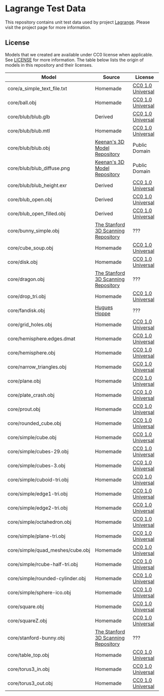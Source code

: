# Lagrange Test Data

This repository contains unit test data used by project [Lagrange](https://github.com/adobe/lagrange). Please visit the project page for more information.

## License

Models that we created are available under CC0 license when applicable. See [LICENSE](LICENSE) for more information.
The table below lists the origin of models in this repository and their licenses.

<!-- generated-table-begins -->
| Model                            | Source                                           | License                  |
|----------------------------------|--------------------------------------------------|--------------------------|
| core/a_simple_text_file.txt      | Homemade                                         | [CC0 1.0 Universal][cc0] |
| core/ball.obj                    | Homemade                                         | [CC0 1.0 Universal][cc0] |
| core/blub/blub.glb               | Derived                                          | [CC0 1.0 Universal][cc0] |
| core/blub/blub.mtl               | Homemade                                         | [CC0 1.0 Universal][cc0] |
| core/blub/blub.obj               | [Keenan's 3D Model Repository][keenan]           | Public Domain            |
| core/blub/blub_diffuse.png       | [Keenan's 3D Model Repository][keenan]           | Public Domain            |
| core/blub/blub_height.exr        | Derived                                          | [CC0 1.0 Universal][cc0] |
| core/blub_open.obj               | Derived                                          | [CC0 1.0 Universal][cc0] |
| core/blub_open_filled.obj        | Derived                                          | [CC0 1.0 Universal][cc0] |
| core/bunny_simple.obj            | [The Stanford 3D Scanning Repository][standford] | ???                      |
| core/cube_soup.obj               | Homemade                                         | [CC0 1.0 Universal][cc0] |
| core/disk.obj                    | Homemade                                         | [CC0 1.0 Universal][cc0] |
| core/dragon.obj                  | [The Stanford 3D Scanning Repository][standford] | ???                      |
| core/drop_tri.obj                | Homemade                                         | [CC0 1.0 Universal][cc0] |
| core/fandisk.obj                 | [Hugues Hoppe](http://hhoppe.com/pm_data.zip)    | ???                      |
| core/grid_holes.obj              | Homemade                                         | [CC0 1.0 Universal][cc0] |
| core/hemisphere.edges.dmat       | Homemade                                         | [CC0 1.0 Universal][cc0] |
| core/hemisphere.obj              | Homemade                                         | [CC0 1.0 Universal][cc0] |
| core/narrow_triangles.obj        | Homemade                                         | [CC0 1.0 Universal][cc0] |
| core/plane.obj                   | Homemade                                         | [CC0 1.0 Universal][cc0] |
| core/plate_crash.obj             | Homemade                                         | [CC0 1.0 Universal][cc0] |
| core/prout.obj                   | Homemade                                         | [CC0 1.0 Universal][cc0] |
| core/rounded_cube.obj            | Homemade                                         | [CC0 1.0 Universal][cc0] |
| core/simple/cube.obj             | Homemade                                         | [CC0 1.0 Universal][cc0] |
| core/simple/cubes-29.obj         | Homemade                                         | [CC0 1.0 Universal][cc0] |
| core/simple/cubes-3.obj          | Homemade                                         | [CC0 1.0 Universal][cc0] |
| core/simple/cuboid-tri.obj       | Homemade                                         | [CC0 1.0 Universal][cc0] |
| core/simple/edge1-tri.obj        | Homemade                                         | [CC0 1.0 Universal][cc0] |
| core/simple/edge2-tri.obj        | Homemade                                         | [CC0 1.0 Universal][cc0] |
| core/simple/octahedron.obj       | Homemade                                         | [CC0 1.0 Universal][cc0] |
| core/simple/plane-tri.obj        | Homemade                                         | [CC0 1.0 Universal][cc0] |
| core/simple/quad_meshes/cube.obj | Homemade                                         | [CC0 1.0 Universal][cc0] |
| core/simple/rcube-half-tri.obj   | Homemade                                         | [CC0 1.0 Universal][cc0] |
| core/simple/rounded-cylinder.obj | Homemade                                         | [CC0 1.0 Universal][cc0] |
| core/simple/sphere-ico.obj       | Homemade                                         | [CC0 1.0 Universal][cc0] |
| core/square.obj                  | Homemade                                         | [CC0 1.0 Universal][cc0] |
| core/squareZ.obj                 | Homemade                                         | [CC0 1.0 Universal][cc0] |
| core/stanford-bunny.obj          | [The Stanford 3D Scanning Repository][standford] | ???                      |
| core/table_top.obj               | Homemade                                         | [CC0 1.0 Universal][cc0] |
| core/torus3_in.obj               | Homemade                                         | [CC0 1.0 Universal][cc0] |
| core/torus3_out.obj              | Homemade                                         | [CC0 1.0 Universal][cc0] |
<!-- generated-table-ends -->

[standford]: http://graphics.stanford.edu/data/3Dscanrep
[keenan]: https://www.cs.cmu.edu/~kmcrane/Projects/ModelRepository/
[cc0]: https://creativecommons.org/publicdomain/zero/1.0/legalcode
